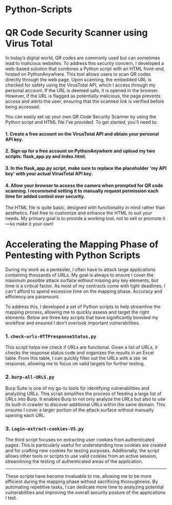 # Python-Scripts

# QR Code Security Scanner using Virus Total

In today’s digital world, QR codes are commonly used but can sometimes lead to malicious websites. To address this security concern, I developed a web-based solution that combines a Python script with an HTML front-end, hosted on PythonAnywhere. This tool allows users to scan QR codes directly through the web page. Upon scanning, the embedded URL is checked for safety using the VirusTotal API, which I access through my personal account. If the URL is deemed safe, it is opened in the browser. However, if the URL is flagged as potentially malicious, the page prevents access and alerts the user, ensuring that the scanned link is verified before being accessed.

You can easily set up your own QR Code Security Scanner by using the Python script and HTML file I’ve provided. To get started, you'll need to:

#### 1. Create a free account on the VirusTotal API and obtain your personal API key.

#### 2. Sign up for a free account on PythonAnywhere and upload my two scripts: flask_app.py and index.html.

#### 3. In the flask_app.py script, make sure to replace the placeholder 'my API key' with your actual VirusTotal API key.

#### 4. Allow your browser to access the camera when prompted for QR code scanning. I recommend setting it to manually request permission each time for added control over security.

The HTML file is quite basic, designed with functionality in mind rather than aesthetics. Feel free to customize and enhance the HTML to suit your needs. My primary goal is to provide a working tool, not to sell or promote it—so make it your own!




# Accelerating the Mapping Phase of Pentesting with Python Scripts

During my work as a pentester, I often have to attack large applications containing thousands of URLs. My goal is always to ensure I cover the maximum possible attack surface without missing any key elements, but time is a critical factor. As most of my contracts come with tight deadlines, I can't afford to spend excessive time on the mapping phase. Accuracy and efficiency are paramount.

To address this, I developed a set of Python scripts to help streamline the mapping process, allowing me to quickly assess and target the right elements. Below are three key scripts that have significantly boosted my workflow and ensured I don’t overlook important vulnerabilities.

### 1. `check-urls-HTTPresponseStatus.py`

This script helps me check if URLs are functional. Given a list of URLs, it checks the response status code and organizes the results in an Excel table. From this table, I can quickly filter out the URLs with a `200 OK` response, allowing me to focus on valid targets for further testing.

### 2. `burp-all-URLS.py`

Burp Suite is one of my go-to tools for identifying vulnerabilities and analyzing URLs. This script simplifies the process of feeding a large list of URLs into Burp. It enables Burp to not only analyze the URLs but also to use its built-in crawler to discover additional URLs within the same domain. This ensures I cover a larger portion of the attack surface without manually opening each URL.

### 3. `Login-extract-cookies-V5.py`

The third script focuses on extracting user cookies from authenticated pages. This is particularly useful for understanding how cookies are created and for crafting new cookies for testing purposes. Additionally, the script allows other tools or scripts to use valid cookies from an active session, streamlining the testing of authenticated areas of the application.

---

These scripts have become invaluable to me, allowing me to be more efficient during the mapping phase without sacrificing thoroughness. By automating repetitive tasks, I can dedicate more time to analyzing potential vulnerabilities and improving the overall security posture of the applications I test.
